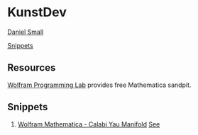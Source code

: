 # KunstDev

[Daniel Small](mailto:piktur.io@gmail.com)

[Snippets](https://bitbucket.org/kunst_dev/snippets)

## Resources

[Wolfram Programming Lab](https://lab.open.wolframcloud.com/app/view/newNotebook?ext=nb) provides free Mathematica sandpit.

## Snippets

1. [Wolfram Mathematica - Calabi Yau Manifold](/src/master/lib/calabi/parametric_plot_3d.nb)
  [See](http://kaurov.com/wordpress/?p=1246)
